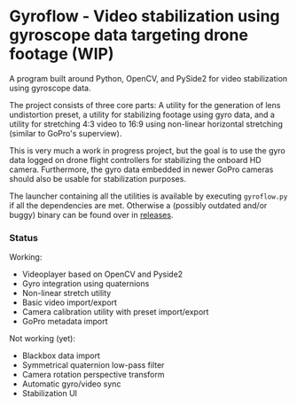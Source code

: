 # Gyroflow - Video stabilization using gyroscope data targeting drone footage (WIP)

A program built around Python, OpenCV, and PySide2 for video stabilization using gyroscope data. 

The project consists of three core parts: A utility for the generation of lens undistortion preset, a utility for stabilizing footage using gyro data, and a utility for stretching 4:3 video to 16:9 using non-linear horizontal stretching (similar to GoPro's superview).

This is very much a work in progress project, but the goal is to use the gyro data logged on drone flight controllers for stabilizing the onboard HD camera. Furthermore, the gyro data embedded in newer GoPro cameras should also be usable for stabilization purposes.

The launcher containing all the utilities is available by executing `gyroflow.py` if all the dependencies are met. Otherwise a (possibly outdated and/or buggy) binary can be found over in [releases](https://github.com/ElvinC/gyroflow/releases).

### Status

Working:
* Videoplayer based on OpenCV and Pyside2
* Gyro integration using quaternions
* Non-linear stretch utility
* Basic video import/export
* Camera calibration utility with preset import/export
* GoPro metadata import

Not working (yet):
* Blackbox data import
* Symmetrical quaternion low-pass filter
* Camera rotation perspective transform
* Automatic gyro/video sync
* Stabilization UI